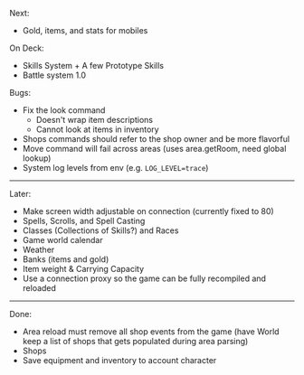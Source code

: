 Next:
- Gold, items, and stats for mobiles

On Deck:
- Skills System + A few Prototype Skills
- Battle system 1.0

Bugs:
- Fix the look command
  - Doesn't wrap item descriptions
  - Cannot look at items in inventory
- Shops commands should refer to the shop owner and be more flavorful
- Move command will fail across areas (uses area.getRoom, need global lookup)
- System log levels from env (e.g. `LOG_LEVEL=trace`)

--------------------------------------------------------------------------------

Later:
- Make screen width adjustable on connection (currently fixed to 80)
- Spells, Scrolls, and Spell Casting
- Classes (Collections of Skills?) and Races
- Game world calendar
- Weather
- Banks (items and gold)
- Item weight & Carrying Capacity
- Use a connection proxy so the game can be fully recompiled and reloaded

--------------------------------------------------------------------------------

Done:
- Area reload must remove all shop events from the game (have World keep a
  list of shops that gets populated during area parsing)
- Shops
- Save equipment and inventory to account character
